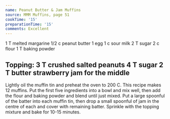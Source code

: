```yaml
---
name: Peanut Butter & Jam Muffins
source: MMM Muffins, page 51
cookTime: '15'
preparationTime: '15'
comments: Excellent
---
```

1 T  melted margarine
1/2 c peanut butter
1 egg
1 c sour milk
2 T  sugar
2 c flour
1 T baking powder

Topping:
3 T crushed salted peanuts
4 T sugar
2 T butter
strawberry jam for the middle
---
Lightly oil the muffin tin and preheat the oven to 200 C.  This recipe makes 12 muffins.
Put the first five ingredients into a bowl and mix well, then add the flour and baking powder and blend until just mixed.  Put a large spoonful of the batter into each muffin tin, then drop a small spoonful of jam in the centre of each and cover with remaining batter.  Sprinkle with the topping mixture and bake for 10-15 minutes.

